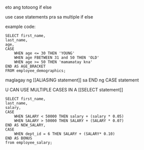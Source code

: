 eto ang totoong if else

use case statements pra sa multiple if else

example code:

```
SELECT first_name,
last_name,
age,
CASE 
	WHEN age <= 30 THEN 'YOUNG' 
    WHEN age FBETWEEN 31 and 50 THEN 'OLD'
    WHEN age >= 50 THEN 'mamamatay kna'
END AS AGE_BRACKET
FROM employee_demographics;
```

maglagay ng [[ALIASING statement]] sa END ng CASE statement

U CAN USE MULTIPLE CASES IN A [[SELECT statement]]

```
SELECT first_name,
last_name, 
salary,
CASE
	WHEN SALARY < 50000 THEN salary + (salary * 0.05)
    WHEN SALARY > 50000 THEN SALARY + (SALARY * 0.07)
END AS NEW_SALARY,
CASE
	WHEN dept_id = 6 THEN SALARY + (SALARY* 0.10)  
END AS BONUS
from employee_salary;

```